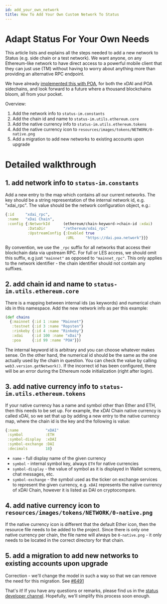 ```yaml
---
id: add_your_own_network
title: How To Add Your Own Custom Network To Status
---
```


# Adapt Status For Your Own Needs

This article lists and explains all the steps needed to add a new network to Status (e.g. side chain or a test network). We want anyone, on any Ethereum-like network to have direct access to a powerful mobile client that they can just use (TM) without having to worry about anything more than providing an alternative RPC endpoint. 

We have already [implemented this with POA](https://github.com/status-im/status-mobile/issues/6250), for both the xDAI and POA sidechains, and look forward to a future where a thousand blockchains bloom, all from your pocket.

Overview:

1. Add the network info to `status-im.constants`
2. Add the chain id and name to `status-im.utils.ethereum.core`
3. Add the native currency info to `status-im.utils.ethereum.tokens`
4. Add the native currency icon to `resources/images/tokens/NETWORK/0-native.png`
5. Add a migration to add new networks to existing accounts upon upgrade

# Detailed walkthrough

## 1. add network info to `status-im.constants`

Add a new entry to the map which contains all our current networks. The key should be a string representation of the internal network id, e.g. "xdai_rpc". The value should be the network configuration object, e.g.:

```clojure
{:id     "xdai_rpc",
 :name   "xDai Chain",
 :config {:NetworkId      (ethereum/chain-keyword->chain-id :xdai)
          :DataDir        "/ethereum/xdai_rpc"
          :UpstreamConfig {:Enabled true
                           :URL     "https://dai.poa.network"}}}
```

By convention, we use the `_rpc` suffix for all networks that access their blockchain data via upstream RPC. For full or LES access, we should omit this suffix, e.g just `"mainnet"` as opposed to `"mainnet_rpc"`. This only applies to the network identifier - the chain identifier should not contain any suffixes.

## 2. add chain id and name to `status-im.utils.ethereum.core`

There is a mapping between internal ids (as keywords) and numerical chain ids in this namespace. Add the new network info as per this example:

```clojure
(def chains
  {:mainnet {:id 1 :name "Mainnet"}
   :testnet {:id 3 :name "Ropsten"}
   :rinkeby {:id 4 :name "Rinkeby"}
   :xdai    {:id 100 :name "xDai"}
   :poa     {:id 99 :name "POA"}})
```

The internal keyword id is arbitrary and you can choose whatever makes sense. On the other hand, the numerical id should be the same as the one actually used by the chain in question. You can check the value by calling `web3.version.getNetwork()`. If the incorrect id has been configured, there will be an error during the Ethereum node initialization (right after login).

## 3. add native currency info to `status-im.utils.ethereum.tokens`

If your native currency has a name and symbol other than Ether and ETH, then this needs to be set up. For example, the xDAI Chain native currency is called xDAI, so we set that up by adding a new entry to the native currency map, where the chain id is the key and the following is value:

```clojure
{:name            "xDAI"
 :symbol          :ETH
 :symbol-display  :xDAI
 :symbol-exchange :DAI
 :decimals        18}
```

* `name` - full display name of the given currency
* `symbol` - internal symbol key, always `ETH` for native currencies
* `symbol-display` - the value of symbol as it is displayed in Wallet screens, chat messages, etc.
* `symbol-exchange` - the symbol used as the ticker on exchange services to represent the given currency, e.g. `xDAI` represents the native currency of xDAI Chain, however it is listed as DAI on cryptocompare.

## 4. add native currency icon to `resources/images/tokens/NETWORK/0-native.png`

If the native currency icon is different that the default Ether icon, then the resource file needs to be added to the project. Since there is only one native currency per chain, the file name will always be `0-native.png` - it only needs to be located in the correct directory for that chain.

## 5. add a migration to add new networks to existing accounts upon upgrade

Correction - we'll change the model in such a way so that we can remove the need for this migration. See [#6491](https://github.com/status-im/status-mobile/issues/6491)

That's it! If you have any questions or remarks, please find us in the [status developer channel](https://join.status.im/chat/public/status-core-devs). Hopefully, we'll simplify this process soon enough.